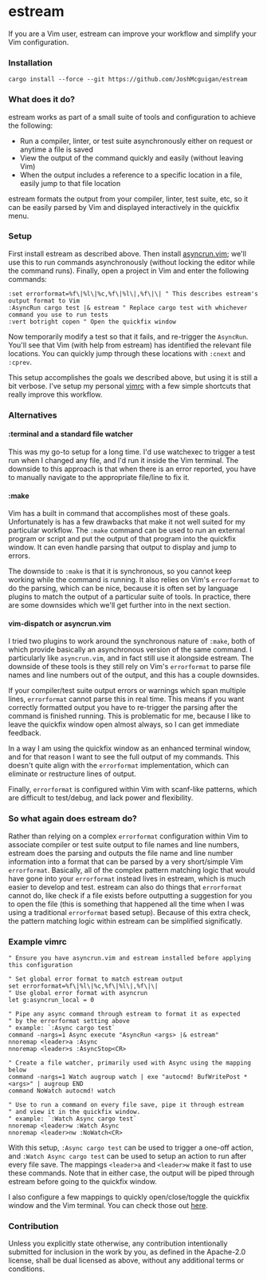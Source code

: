 # estream

If you are a Vim user, estream can improve your workflow and simplify your Vim configuration.

### Installation

```
cargo install --force --git https://github.com/JoshMcguigan/estream
```

### What does it do?

estream works as part of a small suite of tools and configuration to achieve the following:

 - Run a compiler, linter, or test suite asynchronously either on request or anytime a file is saved
 - View the output of the command quickly and easily (without leaving Vim)
 - When the output includes a reference to a specific location in a file, easily jump to that file location

estream formats the output from your compiler, linter, test suite, etc, so it can be easily parsed by Vim and displayed interactively in the quickfix menu. 

### Setup

First install estream as described above. Then install [asyncrun.vim](https://github.com/skywind3000/asyncrun.vim); we'll use this to run commands asynchronously (without locking the editor while the command runs). Finally, open a project in Vim and enter the following commands:

```vim
:set errorformat=%f\|%l\|%c,%f\|%l\|,%f\|\| " This describes estream's output format to Vim
:AsyncRun cargo test |& estream " Replace cargo test with whichever command you use to run tests
:vert botright copen " Open the quickfix window
```

Now temporarily modify a test so that it fails, and re-trigger the `AsyncRun`. You'll see that Vim (with help from estream) has identified the relevant file locations. You can quickly jump through these locations with `:cnext` and `:cprev`.

This setup accomplishes the goals we described above, but using it is still a bit verbose. I've setup my personal [vimrc](https://github.com/JoshMcguigan/dotvim/blob/master/vimrc) with a few simple shortcuts that really improve this workflow.

### Alternatives

#### :terminal and a standard file watcher

This was my go-to setup for a long time. I'd use watchexec to trigger a test run when I changed any file, and I'd run it inside the Vim terminal. The downside to this approach is that when there is an error reported, you have to manually navigate to the appropriate file/line to fix it.

#### :make

Vim has a built in command that accomplishes most of these goals. Unfortunately is has a few drawbacks that make it not well suited for my particular workflow. The `:make` command can be used to run an external program or script and put the output of that program into the quickfix window. It can even handle parsing that output to display and jump to errors.

The downside to `:make` is that it is synchronous, so you cannot keep working while the command is running. It also relies on Vim's `errorformat` to do the parsing, which can be nice, because it is often set by language plugins to match the output of a particular suite of tools. In practice, there are some downsides which we'll get further into in the next section.

#### vim-dispatch or asyncrun.vim

I tried two plugins to work around the synchronous nature of `:make`, both of which provide basically an asynchronous version of the same command. I particularly like `asyncrun.vim`, and in fact still use it alongside estream. The downside of these tools is they still rely on Vim's `errorformat` to parse file names and line numbers out of the output, and this has a couple downsides.

If your compiler/test suite output errors or warnings which span multiple lines, `errorformat` cannot parse this in real time. This means if you want correctly formatted output you have to re-trigger the parsing after the command is finished running. This is problematic for me, because I like to leave the quickfix window open almost always, so I can get immediate feedback.

In a way I am using the quickfix window as an enhanced terminal window, and for that reason I want to see the full output of my commands. This doesn't quite align with the `errorformat` implementation, which can eliminate or restructure lines of output.

Finally, `errorformat` is configured within Vim with scanf-like patterns, which are difficult to test/debug, and lack power and flexibility.

### So what again does estream do?

Rather than relying on a complex `errorformat` configuration within Vim to associate compiler or test suite output to file names and line numbers, estream does the parsing and outputs the file name and line number information into a format that can be parsed by a very short/simple Vim `errorformat`. Basically, all of the complex pattern matching logic that would have gone into your `errorformat` instead lives in estream, which is much easier to develop and test. estream can also do things that `errorformat` cannot do, like check if a file exists before outputting a suggestion for you to open the file (this is something that happened all the time when I was using a traditional `errorformat` based setup). Because of this extra check, the pattern matching logic within estream can be simplified significatly.

### Example vimrc

```vim
" Ensure you have asyncrun.vim and estream installed before applying this configuration

" Set global error format to match estream output
set errorformat=%f\|%l\|%c,%f\|%l\|,%f\|\|
" Use global error format with asyncrun
let g:asyncrun_local = 0

" Pipe any async command through estream to format it as expected
" by the errorformat setting above
" example: `:Async cargo test`
command -nargs=1 Async execute "AsyncRun <args> |& estream"
nnoremap <leader>a :Async 
nnoremap <leader>s :AsyncStop<CR>

" Create a file watcher, primarily used with Async using the mapping below
command -nargs=1 Watch augroup watch | exe "autocmd! BufWritePost * <args>" | augroup END
command NoWatch autocmd! watch

" Use to run a command on every file save, pipe it through estream
" and view it in the quickfix window.
" example: `:Watch Async cargo test`
nnoremap <leader>w :Watch Async 
nnoremap <leader>nw :NoWatch<CR>
```

With this setup, `:Async cargo test` can be used to trigger a one-off action, and `:Watch Async cargo test` can be used to setup an action to run after every file save. The mappings `<leader>a` and `<leader>w` make it fast to use these commands. Note that in either case, the output will be piped through estream before going to the quickfix window.

I also configure a few mappings to quickly open/close/toggle the quickfix window and the Vim terminal. You can check those out [here](https://github.com/JoshMcguigan/dotvim/blob/master/vimrc).

### Contribution

Unless you explicitly state otherwise, any contribution intentionally submitted for inclusion in the work by you, as defined in the Apache-2.0 license, shall be dual licensed as above, without any additional terms or conditions.
